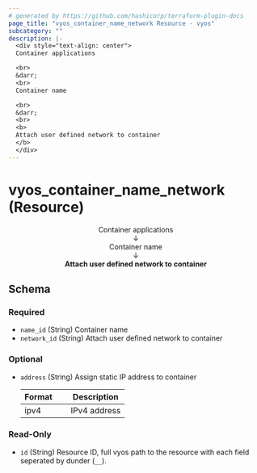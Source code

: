```yaml
---
# generated by https://github.com/hashicorp/terraform-plugin-docs
page_title: "vyos_container_name_network Resource - vyos"
subcategory: ""
description: |-
  <div style="text-align: center">
  Container applications

  <br>
  &darr;
  <br>
  Container name

  <br>
  &darr;
  <br>
  <b>
  Attach user defined network to container
  </b>
  </div>
---
```


# vyos_container_name_network (Resource)

<div style="text-align: center">
Container applications

<br>
&darr;
<br>
Container name

<br>
&darr;
<br>
<b>
Attach user defined network to container
</b>
</div>



<!-- schema generated by tfplugindocs -->
## Schema

### Required

- `name_id` (String) Container name
- `network_id` (String) Attach user defined network to container

### Optional

- `address` (String) Assign static IP address to container

    |  Format &emsp; | Description  |
    |----------|---------------|
    |  ipv4  &emsp; |  IPv4 address  |

### Read-Only

- `id` (String) Resource ID, full vyos path to the resource with each field seperated by dunder (`__`).
